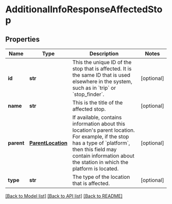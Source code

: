 # AdditionalInfoResponseAffectedStop

## Properties
Name | Type | Description | Notes
------------ | ------------- | ------------- | -------------
**id** | **str** | This the unique ID of the stop that is affected. It is the same ID that is used elsewhere in the system, such as in &#x60;trip&#x60; or &#x60;stop_finder&#x60;.  | [optional] 
**name** | **str** | This is the title of the affected stop. | [optional] 
**parent** | [**ParentLocation**](ParentLocation.md) | If available, contains information about this location&#39;s parent location. For example, if the stop has a type of &#x60;platform&#x60;, then this field may contain information about the station in which the platform is located.  | [optional] 
**type** | **str** | The type of the location that is affected. | [optional] 

[[Back to Model list]](../README.md#documentation-for-models) [[Back to API list]](../README.md#documentation-for-api-endpoints) [[Back to README]](../README.md)


